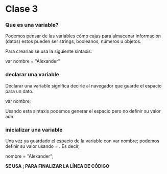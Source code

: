 # Clase 3 

### Que es una variable? 

Podemos pensar de las variables cómo cajas para almacenar información (datos) estos pueden ser strings, booleanos, números u objetos. 

Para crearlas se usa la siguiente sintaxis: 

var nombre = "Alexander" 

### declarar una variable 

Declarar una variable significa decirle al navegador que guarde el espacio para un dato. 

var nombre; 

Usando esta sintaxis podemos generar el espacio pero no definir su valor aún. 

### inicializar una variable

Una vez ya guardado el espacio de la variable con var nombre; podemos definir su valor usando = . Es decir, 

nombre = "Alexander";

__SE USA ; PARA FINALIZAR LA LÍNEA DE CÓDIGO__
